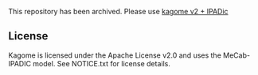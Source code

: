 This repository has been archived.
Please use [kagome v2 + IPADic](https://github.com/ikawaha/kagome)

License
---
Kagome is licensed under the Apache License v2.0 and uses the MeCab-IPADIC model. See NOTICE.txt for license details.
